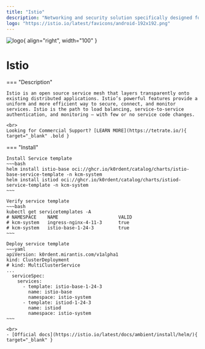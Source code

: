 ```yaml
---
title: "Istio"
description: "Networking and security solution specifically designed for Kubernetes clusters."
logo: "https://istio.io/latest/favicons/android-192x192.png"
---
```

![logo](https://istio.io/latest/favicons/android-192x192.png){ align="right", width="100" }
# Istio

=== "Description"

    Istio is an open source service mesh that layers transparently onto existing distributed applications. Istio’s powerful features provide a uniform and more efficient way to secure, connect, and monitor services. Istio is the path to load balancing, service-to-service authentication, and monitoring – with few or no service code changes.

    <br>
    Looking for Commercial Support? [LEARN MORE](https://tetrate.io/){ target="_blank" .bold }

=== "Install"

    Install Service template
    ~~~bash
    helm install istio-base oci://ghcr.io/k0rdent/catalog/charts/istio-base-service-template -n kcm-system
    helm install istiod oci://ghcr.io/k0rdent/catalog/charts/istiod-service-template -n kcm-system
    ~~~

    Verify service template
    ~~~bash
    kubectl get servicetemplates -A
    # NAMESPACE    NAME                      VALID
    # kcm-system   ingress-nginx-4-11-3      true
    # kcm-system   istio-base-1-24-3         true
    ~~~

    Deploy service template
    ~~~yaml
    apiVersion: k0rdent.mirantis.com/v1alpha1
    kind: ClusterDeployment
    # kind: MultiClusterService
    ...
      serviceSpec:
        services:
          - template: istio-base-1-24-3
            name: istio-base
            namespace: istio-system
          - template: istiod-1-24-3
            name: istiod
            namespace: istio-system
    ~~~

    <br>
    - [Official docs](https://istio.io/latest/docs/ambient/install/helm/){ target="_blank" }